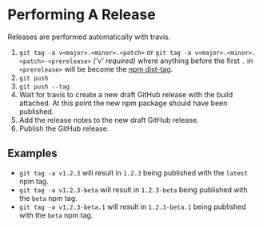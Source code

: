 # Performing A Release
Releases are performed automatically with travis.

1. `git tag -a v<major>.<minor>.<patch>` or `git tag -a v<major>.<minor>.<patch>-<prerelease>`   _('v' required)_ where anything before the first `.` in `<prerelease>` will be become the [npm dist-tag](https://docs.npmjs.com/cli/dist-tag).
1. `git push`
1. `git push --tag`
1. Wait for travis to create a new draft GitHub release with the build attached. At this point the new npm package should have been published.
1. Add the release notes to the new draft GitHub release.
1. Publish the GitHub release.

## Examples
- `git tag -a v1.2.3` will result in `1.2.3` being published with the `latest` npm tag.
- `git tag -a v1.2.3-beta` will result in `1.2.3-beta` being published with the `beta` npm tag.
- `git tag -a v1.2.3-beta.1` will result in `1.2.3-beta.1` being published with the `beta` npm tag.
